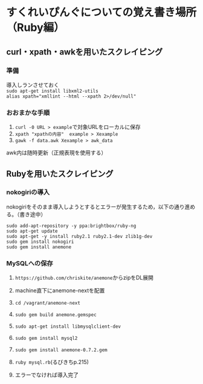 # すくれいぴんぐについての覚え書き場所（Ruby編）

## curl・xpath・awkを用いたスクレイピング

### 準備
導入しランさせておく  
`sudo apt-get install libxml2-utils`  
`alias xpath="xmllint --html --xpath 2>/dev/null"`

### おおまかな手順
1.  `curl -0 URL > example`で対象URLをローカルに保存
1.  `xpath "xpathの内容"  example > Xexample`
1.  `gawk -f data.awk Xexample > awk_data`  

awk内は随時更新（正規表現を使用する）

## Rubyを用いたスクレイピング

### nokogiriの導入
nokogiriをそのまま導入しようとするとエラーが発生するため，以下の通り進める。（書き途中）
```
sudo add-apt-repository -y ppa:brightbox/ruby-ng
sudo apt-get update
sudo apt-get -y install ruby2.1 ruby2.1-dev zlib1g-dev
sudo gem install nokogiri
sudo gem install anemone
```

### MySQLへの保存
1.  `https://github.com/chriskite/anemone`からzipをDL展開  

1.  machine直下にanemone-nextを配置  

1.  `cd /vagrant/anemone-next`  

1.  `sudo gem build anemone.gemspec`  

1.  `sudo apt-get install libmysqlclient-dev`  

1.  `sudo gem install mysql2`  

1.  `sudo gem install anemone-0.7.2.gem`  

1.  `ruby mysql.rb`(るびきちp.215)  

1.  エラーでなければ導入完了  
